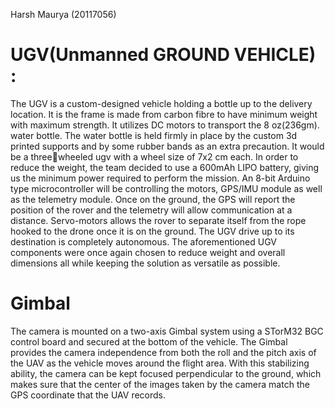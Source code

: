 Harsh Maurya (20117056) 

# UGV(Unmanned GROUND VEHICLE) :
The UGV is a custom-designed vehicle holding a bottle up to the delivery location. It is the frame is made from 
carbon fibre to have minimum weight with maximum 
strength. It utilizes DC motors to transport the 8 
oz(236gm). water bottle. The water bottle is held firmly in 
place by the custom 3d printed supports and by some 
rubber bands as an extra precaution. It would be a threewheeled ugv with a wheel size of 7x2 cm each. In order 
to reduce the weight, the team decided to use a 600mAh 
LIPO battery, giving us the minimum power required to 
perform the mission. An 8-bit Arduino type 
microcontroller will be controlling the motors, GPS/IMU 
module as well as the telemetry module. Once on the 
ground, the GPS will report the position of the rover and 
the telemetry will allow communication at a distance. 
Servo-motors allows the rover to separate itself from the 
rope hooked to the drone once it is on the ground. The 
UGV drive up to its destination is completely 
autonomous. The aforementioned UGV components 
were once again chosen to reduce weight and overall 
dimensions all while keeping the solution as versatile as 
possible.

# Gimbal
The camera is mounted on a two-axis Gimbal system using a STorM32 BGC control board and secured at
the bottom of the vehicle. The Gimbal provides the camera independence from both the roll and the pitch axis of the
UAV as the vehicle moves around the flight area. With this stabilizing ability, the camera can be kept focused
perpendicular to the ground, which makes sure that the center of the images taken by the camera match the GPS
coordinate that the UAV records.
